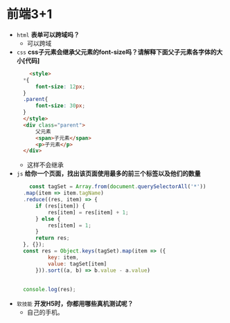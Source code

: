# 前端3+1
- `html` **表单可以跨域吗？**
  - 可以跨域
- `css` **css子元素会继承父元素的font-size吗？请解释下面父子元素各字体的大小[代码]**
  ```html
      <style>
    *{
        font-size: 12px;
    }
    .parent{
        font-size: 30px;
    }
    </style>
    <div class="parent">
        父元素
        <span>子元素</span>
        <p>子元素</p>
    </div>
  ```
  - 这样不会继承
- `js` **给你一个页面，找出该页面使用最多的前三个标签以及他们的数量**
  ```js
      const tagSet = Array.from(document.querySelectorAll('*'))
    .map(item => item.tagName)
    .reduce((res, item) => {
        if (res[item]) {
            res[item] = res[item] + 1;
        } else {
            res[item] = 1;
        }
        return res;
    }, {});
    const res = Object.keys(tagSet).map(item => ({
            key: item,
            value: tagSet[item]
        })).sort((a, b) => b.value - a.value)
      
      
    console.log(res);
  ```
- `软技能` **开发H5时，你都用哪些真机测试呢？**
  - 自己的手机。